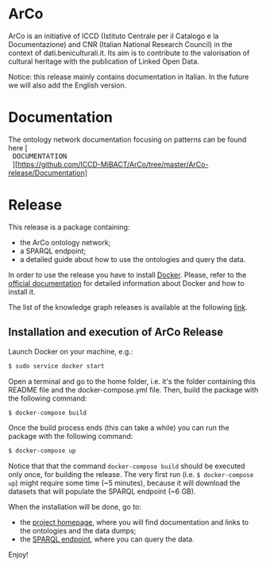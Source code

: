 # ArCo

ArCo is an initiative of ICCD (Istituto Centrale per il Catalogo e la Documentazione) and  CNR (Italian National Research Council) in the context of dati.beniculturali.it. Its aim is to contribute to the valorisation of cultural heritage with the publication of Linked Open Data.

Notice: this release mainly contains documentation in Italian. In the future we will also add the English version.

# Documentation
The ontology network documentation focusing on patterns can be found here [<kbd> <br> DOCUMENTATION <br> </kbd>][https://github.com/ICCD-MiBACT/ArCo/tree/master/ArCo-release/Documentation]

# Release
This release is a package containing:

 * the ArCo ontology network;
 * a SPARQL endpoint;
 * a detailed guide about how to use the ontologies and query the data.
 

In order to use the release you have to install  [Docker](https://www.docker.com/community-edition). Please, refer to the [official documentation](https://docs.docker.com/get-started/#containers-and-virtual-machines) for detailed information about Docker and how to install it.

The list of the knowledge graph releases is available at the following [link](KG_release_notes.md).



## Installation and execution of ArCo Release
Launch Docker on your machine, e.g.:

```sh
$ sudo service docker start
```

Open a terminal and go to the home folder, i.e. it's the folder containing this README file and the docker-compose.yml file. Then, build the package with the following command:

```sh
$ docker-compose build
```
Once the build process ends (this can take a while) you can run the package with the following command:

```sh
$ docker-compose up
```
Notice that that the command ``docker-compose build`` should be executed only once, for building the release. The very first run (i.e. ``$ docker-compose up``) might require some time (~5 minutes), because it will download the datasets that will populate the SPARQL endpoint (~6 GB).

When the installation will be done, go to:
 * the [project homepage](http://localhost:8080/), where you will find documentation and links to the ontologies and the data dumps;
 * the [SPARQL endpoint](http://localhost:8890/sparql), where you can query the data.
 
 Enjoy!



